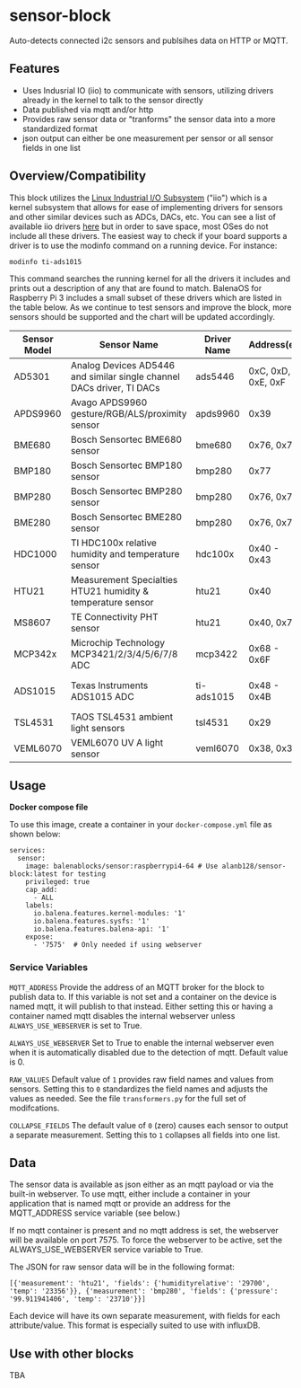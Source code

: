# sensor-block
Auto-detects connected i2c sensors and publsihes data on HTTP or MQTT.

## Features
- Uses Indusrial IO (iio) to communicate with sensors, utilizing drivers already in the kernel to talk to the sensor directly
- Data published via mqtt and/or http
- Provides raw sensor data or "tranforms" the sensor data into a more standardized format 
- json output can either be one measurement per sensor or all sensor fields in one list 

## Overview/Compatibility
This block utilizes the [Linux Industrial I/O Subsystem](https://wiki.analog.com/software/linux/docs/iio/iio) ("iio") which is a kernel subsystem that allows for ease of implementing drivers for sensors and other similar devices such as ADCs, DACs, etc.  You can see a list of available iio drivers [here](https://git.kernel.org/pub/scm/linux/kernel/git/stable/linux.git/tree/drivers/iio?h=linux-5.4.y) but in order to save space, most OSes do not include all these drivers. The easiest way to check if your board supports a driver is to use the modinfo command on a running device. For instance:
```
modinfo ti-ads1015
```
This command searches the running kernel for all the drivers it includes and prints out a description of any that are found to match. BalenaOS for Raspberry Pi 3 includes a small subset of these drivers which are listed in the table below. As we continue to test sensors and improve the block, more sensors should be supported and the chart will be updated accordingly.

| Sensor Model | Sensor Name | Driver Name | Address(es) | Tested? |
| ------------ | ----------- | ----------- | ----------- | ------- |
| AD5301 | Analog Devices AD5446 and similar single channel DACs driver, TI DACs | ads5446 | 0xC, 0xD, 0xE, 0xF | Not tested |
| APDS9960 | Avago APDS9960 gesture/RGB/ALS/proximity sensor | apds9960 | 0x39 | Yes, NOT working |
| BME680 | Bosch Sensortec BME680 sensor | bme680 | 0x76, 0x77 | Yes, works |
| BMP180 | Bosch Sensortec BMP180 sensor | bmp280 | 0x77 | Not tested |
| BMP280 | Bosch Sensortec BMP280 sensor | bmp280 | 0x76, 0x77 | Yes, works |
| BME280 | Bosch Sensortec BME280 sensor | bmp280 | 0x76, 0x77 | Yes, works |
| HDC1000 | TI HDC100x relative humidity and temperature sensor | hdc100x | 0x40 - 0x43 | Not tested |
| HTU21 | Measurement Specialties HTU21 humidity & temperature sensor | htu21 | 0x40 | Yes, works |
| MS8607 | TE Connectivity PHT sensor | htu21 | 0x40, 0x76 | Not tested |
| MCP342x | Microchip Technology MCP3421/2/3/4/5/6/7/8 ADC | mcp3422 | 0x68 - 0x6F | Not tested |
| ADS1015 | Texas Instruments ADS1015 ADC | ti-ads1015 | 0x48 - 0x4B | Yes, NOT working |
| TSL4531 | TAOS TSL4531 ambient light sensors | tsl4531 | 0x29 | Not tested |
| VEML6070 | VEML6070 UV A light sensor | veml6070 | 0x38, 0x39 | Yes, works |

## Usage

**Docker compose file**

To use this image, create a container in your `docker-compose.yml` file as shown below:

```
services:
  sensor:
    image: balenablocks/sensor:raspberrypi4-64 # Use alanb128/sensor-block:latest for testing
    privileged: true
    cap_add:
      - ALL
    labels:
      io.balena.features.kernel-modules: '1'
      io.balena.features.sysfs: '1'
      io.balena.features.balena-api: '1'
    expose:
      - '7575'  # Only needed if using webserver
```
### Service Variables
`MQTT_ADDRESS` 	Provide the address of an MQTT broker for the block to publish data to. If this variable is not set and a container on the device is named mqtt, it will publish to that instead. Either setting this or having a container named mqtt disables the internal webserver unless `ALWAYS_USE_WEBSERVER` is set to True.

`ALWAYS_USE_WEBSERVER` 	Set to True to enable the internal webserver even when it is automatically disabled due to the detection of mqtt. Default value is 0.

`RAW_VALUES` Default value of `1` provides raw field names and values from sensors. Setting this to `0` standardizes the field names and adjusts the values as needed. See the file `transformers.py` for the full set of modifcations.

`COLLAPSE_FIELDS` The default value of `0` (zero) causes each sensor to output a separate measurement. Setting this to `1` collapses all fields into one list.

## Data

The sensor data is available as json either as an mqtt payload or via the built-in webserver. To use mqtt, either include a container in your application that is named mqtt or provide an address for the MQTT_ADDRESS service variable (see below.)

If no mqtt container is present and no mqtt address is set, the webserver will be available on port 7575. To force the webserver to be active, set the ALWAYS_USE_WEBSERVER service variable to True.

The JSON for raw sensor data will be in the following format: 
```
[{'measurement': 'htu21', 'fields': {'humidityrelative': '29700', 'temp': '23356'}}, {'measurement': 'bmp280', 'fields': {'pressure': '99.911941406', 'temp': '23710'}}]
```
Each device will have its own separate measurement, with fields for each attribute/value. This format is especially suited to use with influxDB.

## Use with other blocks

TBA

